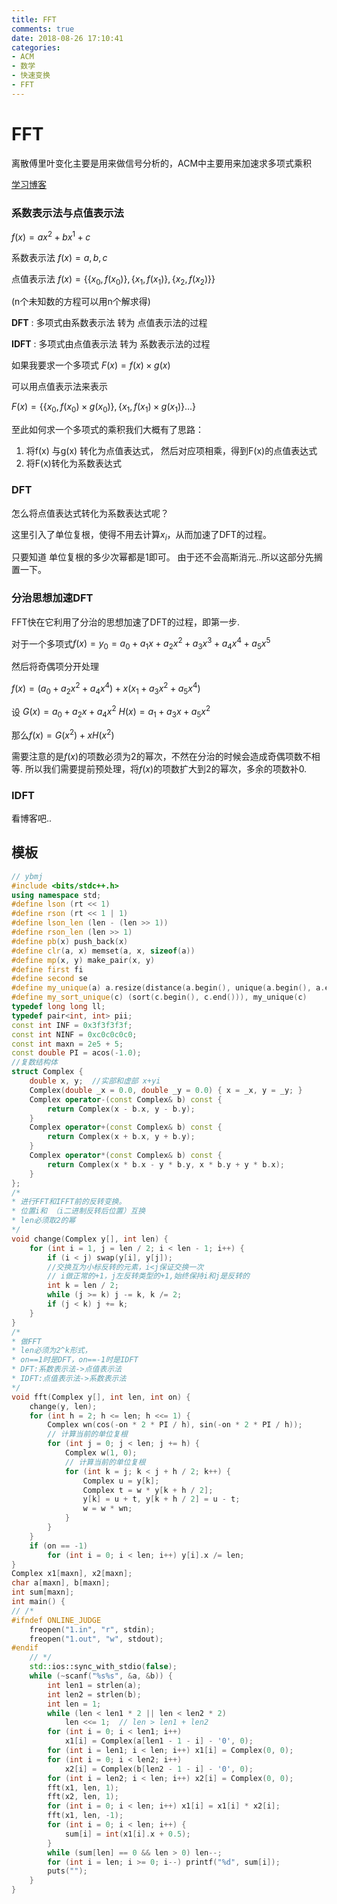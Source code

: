 ```yaml
---
title: FFT
comments: true
date: 2018-08-26 17:10:41
categories:
- ACM
- 数学
- 快速变换
- FFT
---
```


# FFT

离散傅里叶变化主要是用来做信号分析的，ACM中主要用来加速求多项式乘积

[学习博客](https://zhuanlan.zhihu.com/p/40505277)



### 系数表示法与点值表示法

$f(x) = ax^2 + bx^1 + c$

系数表示法 $f(x) = {a,b,c}$

点值表示法 $f(x) = \{\{x_0,f(x_0)\},\{x_1,f(x_1)\},\{x_2, f(x_2)\} \}$

(n个未知数的方程可以用n个解求得)

**DFT** : 多项式由系数表示法 转为 点值表示法的过程

**IDFT** : 多项式由点值表示法 转为 系数表示法的过程

如果我要求一个多项式 $F(x) = f(x) \times g(x)$

可以用点值表示法来表示 

$F(x) = \{ \{x_0, f(x_0) \times g(x_0)\}, \{x_1,f(x_1) \times g(x_1) \}... \}$

至此如何求一个多项式的乘积我们大概有了思路：
1. 将f(x) 与g(x) 转化为点值表达式， 然后对应项相乘，得到F(x)的点值表达式
2. 将F(x)转化为系数表达式

### DFT
怎么将点值表达式转化为系数表达式呢？

这里引入了单位复根，使得不用去计算$x_i$，从而加速了DFT的过程。 

只要知道 单位复根的多少次幂都是1即可。
由于还不会高斯消元..所以这部分先搁置一下。

### 分治思想加速DFT

FFT快在它利用了分治的思想加速了DFT的过程，即第一步.

对于一个多项式$f(x) = y_0 = a_0 + a_1x +a_2x^2+a_3x^3 + a_4x^4 + a_5x^5$

然后将奇偶项分开处理

$f(x) = (a_0 + a_2x^2 + a_4x^4) + x(x_1 + a_3x^2 + a_5x^4)$

设
$G(x) = a_0 + a_2x + a_4x^2$
$H(x) = a_1 + a_3x + a_5x^2$

那么$f(x) = G(x^2) + xH(x^2)$

需要注意的是$f(x)$的项数必须为2的幂次，不然在分治的时候会造成奇偶项数不相等. 所以我们需要提前预处理，将$f(x)$的项数扩大到2的幂次，多余的项数补0.

### IDFT
看博客吧..

## 模板
```cpp
// ybmj
#include <bits/stdc++.h>
using namespace std;
#define lson (rt << 1)
#define rson (rt << 1 | 1)
#define lson_len (len - (len >> 1))
#define rson_len (len >> 1)
#define pb(x) push_back(x)
#define clr(a, x) memset(a, x, sizeof(a))
#define mp(x, y) make_pair(x, y)
#define first fi
#define second se
#define my_unique(a) a.resize(distance(a.begin(), unique(a.begin(), a.end())))
#define my_sort_unique(c) (sort(c.begin(), c.end())), my_unique(c)
typedef long long ll;
typedef pair<int, int> pii;
const int INF = 0x3f3f3f3f;
const int NINF = 0xc0c0c0c0;
const int maxn = 2e5 + 5;
const double PI = acos(-1.0);
//复数结构体
struct Complex {
    double x, y;  //实部和虚部 x+yi
    Complex(double _x = 0.0, double _y = 0.0) { x = _x, y = _y; }
    Complex operator-(const Complex& b) const {
        return Complex(x - b.x, y - b.y);
    }
    Complex operator+(const Complex& b) const {
        return Complex(x + b.x, y + b.y);
    }
    Complex operator*(const Complex& b) const {
        return Complex(x * b.x - y * b.y, x * b.y + y * b.x);
    }
};
/*
* 进行FFT和IFFT前的反转变换。
* 位置i和 （i二进制反转后位置）互换
* len必须取2的幂
*/
void change(Complex y[], int len) {
    for (int i = 1, j = len / 2; i < len - 1; i++) {
        if (i < j) swap(y[i], y[j]);
        //交换互为小标反转的元素，i<j保证交换一次
        // i做正常的+1，j左反转类型的+1,始终保持i和j是反转的
        int k = len / 2;
        while (j >= k) j -= k, k /= 2;
        if (j < k) j += k;
    }
}
/*
* 做FFT
* len必须为2^k形式，
* on==1时是DFT，on==-1时是IDFT
* DFT:系数表示法->点值表示法
* IDFT:点值表示法->系数表示法
*/
void fft(Complex y[], int len, int on) {
    change(y, len);
    for (int h = 2; h <= len; h <<= 1) {
        Complex wn(cos(-on * 2 * PI / h), sin(-on * 2 * PI / h));
        // 计算当前的单位复根
        for (int j = 0; j < len; j += h) {
            Complex w(1, 0);
            // 计算当前的单位复根
            for (int k = j; k < j + h / 2; k++) {
                Complex u = y[k];
                Complex t = w * y[k + h / 2];
                y[k] = u + t, y[k + h / 2] = u - t;
                w = w * wn;
            }
        }
    }
    if (on == -1)
        for (int i = 0; i < len; i++) y[i].x /= len;
}
Complex x1[maxn], x2[maxn];
char a[maxn], b[maxn];
int sum[maxn];
int main() {
// /*
#ifndef ONLINE_JUDGE
    freopen("1.in", "r", stdin);
    freopen("1.out", "w", stdout);
#endif
    // */
    std::ios::sync_with_stdio(false);
    while (~scanf("%s%s", &a, &b)) {
        int len1 = strlen(a);
        int len2 = strlen(b);
        int len = 1;
        while (len < len1 * 2 || len < len2 * 2)
            len <<= 1;  // len > len1 + len2
        for (int i = 0; i < len1; i++)
            x1[i] = Complex(a[len1 - 1 - i] - '0', 0);
        for (int i = len1; i < len; i++) x1[i] = Complex(0, 0);
        for (int i = 0; i < len2; i++)
            x2[i] = Complex(b[len2 - 1 - i] - '0', 0);
        for (int i = len2; i < len; i++) x2[i] = Complex(0, 0);
        fft(x1, len, 1);
        fft(x2, len, 1);
        for (int i = 0; i < len; i++) x1[i] = x1[i] * x2[i];
        fft(x1, len, -1);
        for (int i = 0; i < len; i++) {
            sum[i] = int(x1[i].x + 0.5);
        }
        while (sum[len] == 0 && len > 0) len--;
        for (int i = len; i >= 0; i--) printf("%d", sum[i]);
        puts("");
    }
}
```